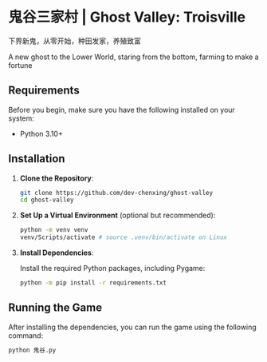 # 鬼谷三家村 | Ghost Valley: Troisville

下界新鬼，从零开始，种田发家，养殖致富

A new ghost to the Lower World, staring from the bottom, farming to make a fortune

## Requirements

Before you begin, make sure you have the following installed on your system:

- Python 3.10+

## Installation

1. **Clone the Repository**:

   ```bash
   git clone https://github.com/dev-chenxing/ghost-valley
   cd ghost-valley
   ```

2. **Set Up a Virtual Environment** (optional but recommended):

   ```bash
   python -m venv venv
   venv/Scripts/activate # source .venv/bin/activate on Linux
   ```

3. **Install Dependencies**:

   Install the required Python packages, including Pygame:

   ```bash
   python -m pip install -r requirements.txt
   ```

## Running the Game

After installing the dependencies, you can run the game using the following command:

```bash
python 鬼谷.py
```
